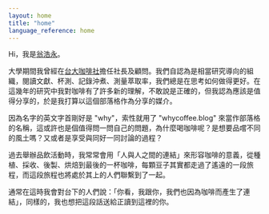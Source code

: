 ```yaml
---
layout: home
title: "home"
language_reference: home
---
```


Hi，我是[翁浩永](https://haoyungweng.me)。

大學期間我曾經在[台大咖啡社](https://instagram.com/ntu.coffee)擔任社長及顧問。我們自認為是相當研究導向的組織，閱讀文獻、杯測、記錄沖煮、測量萃取率，我們總是在思考如何做得更好。在這幾年的研究中我對咖啡有了許多新的理解，不敢說是正確的，但我認為應該是值得分享的，於是我打算以這個部落格作為分享的媒介。

因為名字的英文字首剛好是 "why"，索性就用了 "whycoffee.blog" 來當作部落格的名稱，這或許也是個值得問一問自己的問題，為什麼喝咖啡呢？是想要品嚐不同的風土嗎？又或者是享受與同好一同討論的過程？

過去舉辦品飲活動時，我常常會用「人與人之間的連結」來形容咖啡的意義，從種植、採收、後製、烘焙到最後的一杯咖啡，每顆豆子其實都走過了遙遠的一段旅程，而這段旅程也將處於其上的人們聯繫到了一起。

通常在這時我會對台下的人們說：「你看，我跟你，我們也因為咖啡而產生了連結」，同樣的，我也想把這段話送給正讀到這裡的你。
